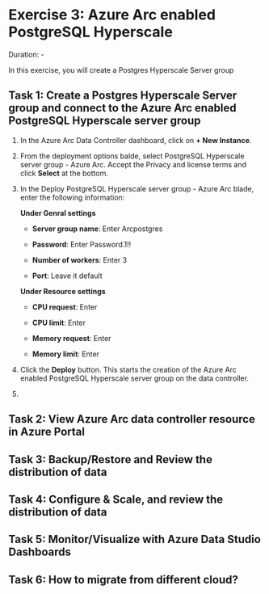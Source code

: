 # Exercise 3: Azure Arc enabled PostgreSQL Hyperscale

Duration: -

In this exercise, you will create a Postgres Hyperscale Server group

## Task 1: Create a Postgres Hyperscale Server group and connect to the Azure Arc enabled PostgreSQL Hyperscale server group

1. In the Azure Arc Data Controller dashboard, click on **+ New Instance**.

1. From the deployment options balde, select PostgreSQL Hyperscale server group - Azure Arc. Accept the Privacy and license terms and click **Select** at the bottom.

1. In the Deploy PostgreSQL Hyperscale server group - Azure Arc blade, enter the following information:

   **Under Genral settings**
   
   - **Server group name**: Enter Arcpostgres
   
   - **Password**: Enter Password.1!!
   
   - **Number of workers**: Enter 3
   
   - **Port**: Leave it default
   
   **Under Resource settings**
  
   - **CPU request**: Enter 
   
   - **CPU limit**: Enter
   
   - **Memory request**: Enter
   
   - **Memory limit**: Enter
   
1. Click the **Deploy** button. This starts the creation of the Azure Arc enabled PostgreSQL Hyperscale server group on the data controller.

1. 

## Task 2: View Azure Arc data controller resource in Azure Portal

## Task 3: Backup/Restore and Review the distribution of data 

## Task 4: Configure & Scale, and review the distribution of data

## Task 5: Monitor/Visualize with Azure Data Studio Dashboards

## Task 6: How to migrate from different cloud?

